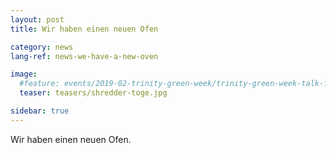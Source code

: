 ```yaml
---
layout: post
title: Wir haben einen neuen Ofen

category: news
lang-ref: news-we-have-a-new-oven

image:
  #feature: events/2019-02-trinity-green-week/trinity-green-week-talk-feature.jpg
  teaser: teasers/shredder-toge.jpg

sidebar: true
---
```



Wir haben einen neuen Ofen.

